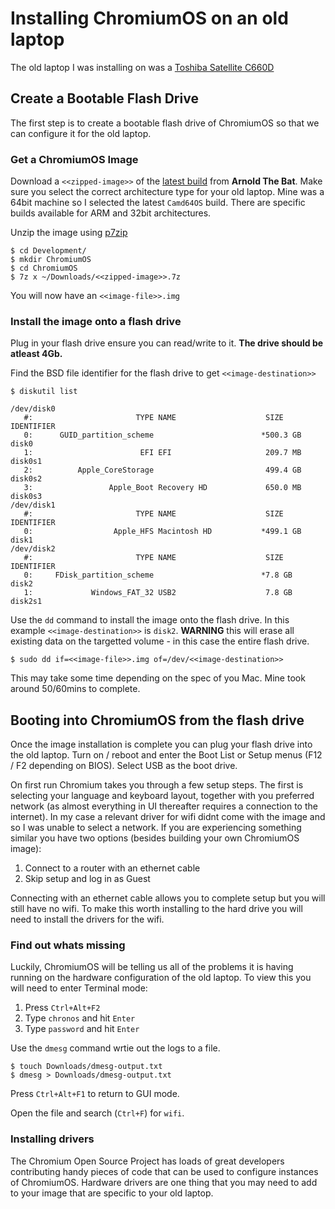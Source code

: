 # Installing ChromiumOS on an old laptop

The old laptop I was installing on was a [Toshiba Satellite C660D](http://www.toshiba.co.uk/discontinued-products/satellite-c660d-19x/)

## Create a Bootable Flash Drive

The first step is to create a bootable flash drive of ChromiumOS so that we can configure it for the old laptop.

### Get a ChromiumOS Image

Download a `<<zipped-image>>` of the [latest build](http://chromium.arnoldthebat.co.uk/index.php?dir=daily/&sort=date&order=desc) from **Arnold The Bat**. Make sure you select the correct architecture type for your old laptop. Mine was a 64bit machine so I selected the latest `Camd64OS` build. There are specific builds available for ARM and 32bit architectures.

Unzip the image using [p7zip](http://superuser.com/a/667076/402128)
```
$ cd Development/
$ mkdir ChromiumOS
$ cd ChromiumOS
$ 7z x ~/Downloads/<<zipped-image>>.7z
```

You will now have an `<<image-file>>.img`

### Install the image onto a flash drive

Plug in your flash drive ensure you can read/write to it. **The drive should be atleast 4Gb.**

Find the BSD file identifier for the flash drive to get `<<image-destination>>`
```
$ diskutil list

/dev/disk0
   #:                       TYPE NAME                    SIZE       IDENTIFIER
   0:      GUID_partition_scheme                        *500.3 GB   disk0
   1:                        EFI EFI                     209.7 MB   disk0s1
   2:          Apple_CoreStorage                         499.4 GB   disk0s2
   3:                 Apple_Boot Recovery HD             650.0 MB   disk0s3
/dev/disk1
   #:                       TYPE NAME                    SIZE       IDENTIFIER
   0:                  Apple_HFS Macintosh HD           *499.1 GB   disk1
/dev/disk2
   #:                       TYPE NAME                    SIZE       IDENTIFIER
   0:     FDisk_partition_scheme                        *7.8 GB     disk2
   1:             Windows_FAT_32 USB2                    7.8 GB     disk2s1
```

Use the `dd` command to install the image onto the flash drive. In this example `<<image-destination>>` is `disk2`. **WARNING** this will erase all existing data on the targetted volume - in this case the entire flash drive.
```
$ sudo dd if=<<image-file>>.img of=/dev/<<image-destination>>
```

This may take some time depending on the spec of you Mac. Mine took around 50/60mins to complete.

## Booting into ChromiumOS from the flash drive

Once the image installation is complete you can plug your flash drive into the old laptop. Turn on / reboot and enter the Boot List or Setup menus (F12 / F2 depending on BIOS). Select USB as the boot drive.

On first run Chromium takes you through a few setup steps. The first is selecting your language and keyboard layout, together with you preferred network (as almost everything in UI thereafter requires a connection to the internet). In my case a relevant driver for wifi didnt come with the image and so I was unable to select a network. If you are experiencing something similar you have two options (besides building your own ChromiumOS image):

1. Connect to a router with an ethernet cable
2. Skip setup and log in as Guest

Connecting with an ethernet cable allows you to complete setup but you will still have no wifi. To make this worth installing to the hard drive you will need to install the drivers for the wifi.

### Find out whats missing

Luckily, ChromiumOS will be telling us all of the problems it is having running on the hardware configuration of the old laptop. To view this you will need to enter Terminal mode:

1. Press `Ctrl+Alt+F2`
2. Type `chronos` and hit `Enter`
3. Type `password` and hit `Enter`

Use the `dmesg` command wrtie out the logs to a file.
```
$ touch Downloads/dmesg-output.txt
$ dmesg > Downloads/dmesg-output.txt
```

Press `Ctrl+Alt+F1` to return to GUI mode.

Open the file and search (`Ctrl+F`) for `wifi`.


### Installing drivers

The Chromium Open Source Project has loads of great developers contributing handy pieces of code that can be used to configure instances of ChromiumOS. Hardware drivers are one thing that you may need to add to your image that are specific to your old laptop.



